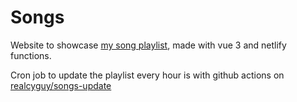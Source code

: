# Songs

Website to showcase [my song playlist](https://www.youtube.com/playlist?list=PLRct1-5In-8Ewg5Kq-0JP8wh3ZweOXH9A), made with vue 3 and netlify functions.

Cron job to update the playlist every hour is with github actions on [realcyguy/songs-update](https://github.com/RealCyGuy/songs-update)
